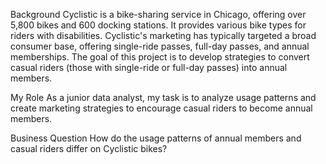 Background
Cyclistic is a bike-sharing service in Chicago, offering over 5,800 bikes and 600 docking stations. It provides various bike types for riders with disabilities. Cyclistic's marketing has typically targeted a broad consumer base, offering single-ride passes, full-day passes, and annual memberships. The goal of this project is to develop strategies to convert casual riders (those with single-ride or full-day passes) into annual members.

My Role
As a junior data analyst, my task is to analyze usage patterns and create marketing strategies to encourage casual riders to become annual members.

Business Question
How do the usage patterns of annual members and casual riders differ on Cyclistic bikes?
